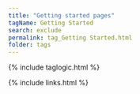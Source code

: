 ```yaml
---
title: "Getting started pages"
tagName: Getting Started
search: exclude
permalink: tag_Getting Started.html
folder: tags
---
```

{% include taglogic.html %}

{% include links.html %}
